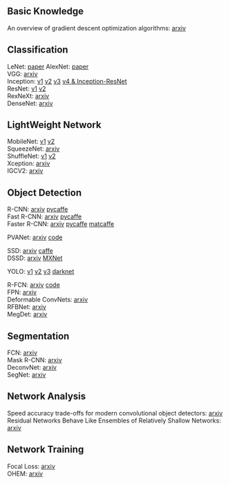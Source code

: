 ## Basic Knowledge
An overview of gradient descent optimization algorithms:
[arxiv](https://arxiv.org/abs/1609.04747)

## Classification

LeNet: [paper](http://yann.lecun.com/exdb/publis/pdf/lecun-01a.pdf)
AlexNet: [paper](http://papers.nips.cc/paper/4824-imagenet-classification-with-deep-convolutional-neural-networks)  
VGG: [arxiv](https://arxiv.org/abs/1409.1556)  
Inception: 
[v1](https://arxiv.org/abs/1409.4842)
[v2](https://arxiv.org/abs/1502.03167)
[v3](https://arxiv.org/abs/1512.00567)
[v4 & Inception-ResNet](https://arxiv.org/abs/1602.07261v1)  
ResNet: 
[v1](https://arxiv.org/abs/1512.03385) 
[v2](https://arxiv.org/abs/1603.05027)  
RexNeXt:
[arxiv](https://arxiv.org/abs/1611.05431)  
DenseNet: 
[arxiv](https://arxiv.org/abs/1608.06993)

## LightWeight Network
MobileNet: 
[v1](https://arxiv.org/abs/1704.04861v1) 
[v2](https://arxiv.org/abs/1801.04381)  
SqueezeNet: 
[arxiv](https://arxiv.org/abs/1602.07360)  
ShuffleNet:
[v1](https://arxiv.org/abs/1707.01083)
[v2](https://arxiv.org/abs/1807.11164)     
Xception: 
[arxiv](https://arxiv.org/abs/1610.02357)  
IGCV2:
[arxiv](https://arxiv.org/abs/1804.06202)

## Object Detection
R-CNN: 
[arxiv](https://arxiv.org/abs/1311.2524)
[pycaffe](https://github.com/rbgirshick/rcnn)  
Fast R-CNN:
[arxiv](https://arxiv.org/abs/1504.08083) 
[pycaffe](https://github.com/rbgirshick/fast-rcnn)  
Faster R-CNN: 
[arxiv](https://arxiv.org/abs/1506.01497) 
[pycaffe](https://github.com/rbgirshick/py-faster-rcnn)
[matcaffe](https://github.com/ShaoqingRen/faster_rcnn)

PVANet:
[arxiv](https://arxiv.org/abs/1611.08588)
[code](https://github.com/sanghoon/pva-faster-rcnn)

SSD: 
[arxiv](https://arxiv.org/abs/1512.02325)
[caffe]()  
DSSD: 
[arxiv](https://arxiv.org/abs/1701.06659)
[MXNet](https://github.com/MTCloudVision/mxnet-dssd)

YOLO: 
[v1](https://arxiv.org/abs/1506.02640) 
[v2](https://arxiv.org/abs/1612.08242) 
[v3](https://arxiv.org/abs/1804.02767) 
[darknet](https://github.com/pjreddie/darknet)

R-FCN: 
[arxiv](https://arxiv.org/abs/1605.06409) 
[code](https://github.com/daijifeng001/R-FCN)  
FPN:
[arxiv](https://arxiv.org/abs/1612.03144)  
Deformable ConvNets:
[arxiv](https://arxiv.org/abs/1703.06211)  
RFBNet: 
[arxiv](https://arxiv.org/pdf/1711.07767.pdf)  
MegDet:
[arxiv](https://arxiv.org/abs/1711.07240)

## Segmentation
FCN:
[arxiv](https://arxiv.org/abs/1411.4038)  
Mask R-CNN: 
[arxiv](https://arxiv.org/abs/1703.06870)   
DeconvNet:
[arxiv](https://arxiv.org/abs/1505.04366)  
SegNet:
[arxiv](https://arxiv.org/abs/1511.00561)


## Network Analysis
Speed accuracy trade-offs for modern convolutional object detectors: 
[arxiv](https://arxiv.org/abs/1611.10012)   
Residual Networks Behave Like Ensembles of Relatively Shallow Networks: 
[arxiv](https://arxiv.org/abs/1605.06431) 

## Network Training
Focal Loss: 
[arxiv](https://arxiv.org/abs/1708.02002)  
OHEM: 
[arxiv](https://arxiv.org/abs/1604.03540)




